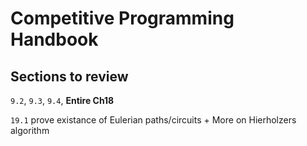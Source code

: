 # Competitive Programming Handbook

## Sections to review
`9.2`, `9.3`, `9.4`, **Entire Ch18**

`19.1` prove existance of Eulerian paths/circuits + More on Hierholzers algorithm